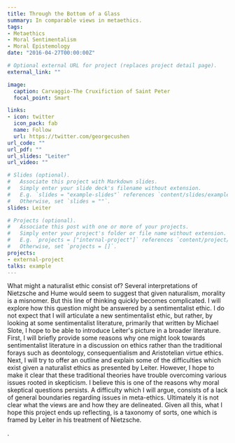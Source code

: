 ```yaml
---
title: Through the Bottom of a Glass
summary: In comparable views in metaethics.
tags:
- Metaethics
- Moral Sentimentalism
- Moral Epistemology
date: "2016-04-27T00:00:00Z"

# Optional external URL for project (replaces project detail page).
external_link: ""

image:
  caption: Carvaggio-The Cruxifiction of Saint Peter
  focal_point: Smart

links:
- icon: twitter
  icon_pack: fab
  name: Follow
  url: https://twitter.com/georgecushen
url_code: ""
url_pdf: ""
url_slides: "Leiter"
url_video: ""

# Slides (optional).
#   Associate this project with Markdown slides.
#   Simply enter your slide deck's filename without extension.
#   E.g. `slides = "example-slides"` references `content/slides/example-slides.md`.
#   Otherwise, set `slides = ""`.
slides: Leiter

# Projects (optional).
#   Associate this post with one or more of your projects.
#   Simply enter your project's folder or file name without extension.
#   E.g. `projects = ["internal-project"]` references `content/project/deep-learning/index.md`.
#   Otherwise, set `projects = []`.
projects: 
- external-project
talks: example
---
```


What might a naturalist ethic consist of? Several interpretations of Nietzsche and Hume would seem to suggest that given naturalism, morality is a misnomer. But this line of thinking quickly becomes complicated. I will explore how this question might be answered by a sentimentalist ethic. I do not expect that I will articulate a new sentimentalist ethic, but rather, by looking at some sentimentalist literature, primarily that written by Michael Slote, I hope to be able to introduce Leiter's picture in a broader literature. First, I will briefly provide some reasons why one might look towards sentimentalist literature in a discussion on ethics rather than the traditional forays such as deontology, consequentialism and Aristotelian virtue ethics. Next, I will try to offer an outline and explain some of the difficulties which exist given a naturalist ethics as presented by Leiter. However, I hope to make it clear that these traditional theories have trouble overcoming various issues rooted in skepticism. I believe this is one of the reasons why moral skeptical questions persists. A difficulty which I will argue, consists of a lack of general boundaries regarding issues in meta-ethics. Ultimately it is not clear what the views are and how they are delineated. Given all this, what I hope this project ends up reflecting, is a taxonomy of sorts, one which is framed by Leiter in his treatment of Nietzsche.

.
